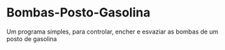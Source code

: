 # Bombas-Posto-Gasolina
Um programa simples, para controlar, encher e esvaziar as bombas de um posto de gasolina
